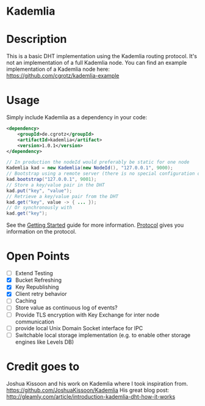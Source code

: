 Kademlia
========

# Description
This is a basic DHT implementation using the Kademlia routing protocol. It's not an implementation of a full Kademlia node.
You can find an example implementation of a Kademlia node here: https://github.com/cgrotz/kademlia-example

# Usage
Simply include Kademlia as a dependency in your code:
```xml
<dependency>
    <groupId>de.cgrotz</groupId>
    <artifactId>kademlia</artifact>
    <version>1.0.1</version>
</dependency>
```

```java
// In production the nodeId would preferably be static for one node
Kademlia kad = new Kademlia(new NodeId(), "127.0.0.1", 9000);
// Bootstrap using a remote server (there is no special configuration on the remote server necessary)
kad.bootstrap("127.0.0.1", 9001);
// Store a key/value pair in the DHT
kad.put("key", "value");
// Retrieve a key/value pair from the DHT
kad.get("key", value -> { ... });
// Or synchronously with
kad.get("key");
```

See the [Getting Started](docs/Getting_Started.md) guide for more information. [Protocol](docs/protocol.md) gives you information on the protocol.

# Open Points
- [ ] Extend Testing
- [x] Bucket Refreshing
- [x] Key Republishing
- [x] Client retry behavior
- [ ] Caching
- [ ] Store value as continuous log of events?
- [ ] Provide TLS encryption with Key Exchange for inter node communication
- [ ] provide local Unix Domain Socket interface for IPC
- [ ] Switchable local storage implementation (e.g. to enable other storage engines like Levels DB)

# Credit goes to
Joshua Kissoon and his work on Kademlia where I took inspiration from. https://github.com/JoshuaKissoon/Kademlia
His great blog post: http://gleamly.com/article/introduction-kademlia-dht-how-it-works
